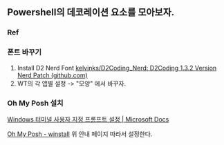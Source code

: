 ## Powershell의 데코레이션 요소를 모아보자. 

### Ref 

### 폰트 바꾸기 

1. Install D2 Nerd Font [kelvinks/D2Coding_Nerd: D2Coding 1.3.2 Version Nerd Patch (github.com)](https://github.com/kelvinks/D2Coding_Nerd)
2. WT의 각 앱별 설정 -> "모양" 에서 바꾸자.  

### Oh My Posh 설치 

[Windows 터미널 사용자 지정 프롬프트 설정 | Microsoft Docs](https://docs.microsoft.com/ko-kr/windows/terminal/tutorials/custom-prompt-setup)

[Oh My Posh - winstall](https://winstall.app/apps/JanDeDobbeleer.OhMyPosh)
위 안내 페이지 따라서 설정한다. 


